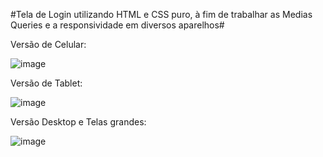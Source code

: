 #Tela de Login utilizando HTML e CSS puro, à fim de trabalhar as Medias Queries e a responsividade em diversos aparelhos#

Versão de Celular:

![image](https://github.com/user-attachments/assets/608e857a-238c-4413-9e00-8ae2655edafc)


Versão de Tablet:

![image](https://github.com/user-attachments/assets/2965433b-8f9f-4745-bf29-a0b598db3508)


Versão Desktop e Telas grandes: 

![image](https://github.com/user-attachments/assets/f7d336cb-8659-4968-ac83-31b46bbfe097)
